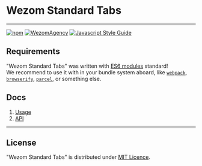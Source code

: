 # Wezom Standard Tabs

---

[![npm](https://img.shields.io/badge/npm-install-red.svg)](https://www.npmjs.com/package/wezom-standard-tabs)
[![WezomAgency](https://img.shields.io/badge/wezom-agency-red.svg)](https://github.com/WezomAgency)
[![Javascript Style Guide](https://img.shields.io/badge/code_style-wezom_relax-red.svg)](https://github.com/WezomAgency/eslint-config-wezom-relax)

## Requirements

"Wezom Standard Tabs" was written with [ES6 modules](https://www.ecma-international.org/ecma-262/6.0/#sec-modules) standard!  
We recommend to use it with in your bundle system aboard, like [`webpack`](https://webpack.js.org/), [`browserify`](http://browserify.org/), [`parcel`](https://en.parceljs.org/), or something else.

## Docs

1. [Usage](https://github.com/WezomAgency/wezom-standard-tabs/blob/master/docs/usage.md)
1. [API](https://github.com/WezomAgency/wezom-standard-tabs/blob/master/docs/api.md)


---

## License

"Wezom Standard Tabs" is distributed under [MIT Licence](https://github.com/WezomAgency/wezom-standard-tabs/blob/master/LICENSE).
